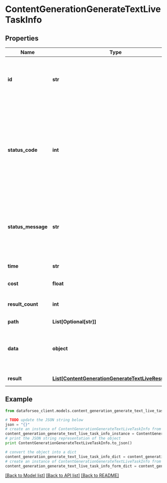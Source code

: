 # ContentGenerationGenerateTextLiveTaskInfo


## Properties

Name | Type | Description | Notes
------------ | ------------- | ------------- | -------------
**id** | **str** | task identifier unique task identifier in our system in the UUID format | [optional] 
**status_code** | **int** | status code of the task generated by DataForSEO, can be within the following range: 10000-60000 you can find the full list of the response codes here | [optional] 
**status_message** | **str** | informational message of the task you can find the full list of general informational messages here | [optional] 
**time** | **str** | execution time, seconds | [optional] 
**cost** | **float** | total tasks cost, USD | [optional] 
**result_count** | **int** | number of elements in the result array | [optional] 
**path** | **List[Optional[str]]** | URL path | [optional] 
**data** | **object** | contains the same parameters that you specified in the POST request | [optional] 
**result** | [**List[ContentGenerationGenerateTextLiveResultInfo]**](ContentGenerationGenerateTextLiveResultInfo.md) | array of results | [optional] 

## Example

```python
from dataforseo_client.models.content_generation_generate_text_live_task_info import ContentGenerationGenerateTextLiveTaskInfo

# TODO update the JSON string below
json = "{}"
# create an instance of ContentGenerationGenerateTextLiveTaskInfo from a JSON string
content_generation_generate_text_live_task_info_instance = ContentGenerationGenerateTextLiveTaskInfo.from_json(json)
# print the JSON string representation of the object
print ContentGenerationGenerateTextLiveTaskInfo.to_json()

# convert the object into a dict
content_generation_generate_text_live_task_info_dict = content_generation_generate_text_live_task_info_instance.to_dict()
# create an instance of ContentGenerationGenerateTextLiveTaskInfo from a dict
content_generation_generate_text_live_task_info_form_dict = content_generation_generate_text_live_task_info.from_dict(content_generation_generate_text_live_task_info_dict)
```
[[Back to Model list]](../README.md#documentation-for-models) [[Back to API list]](../README.md#documentation-for-api-endpoints) [[Back to README]](../README.md)


